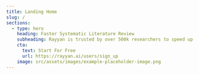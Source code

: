 ```yaml
---
title: Landing Home
slug: /
sections:
  - type: hero
    heading: Faster Systematic Literature Review
    subheading: Rayyan is trusted by over 500k researchers to speed up their Reviews
    cta:
      text: Start For Free
      url: https://rayyan.ai/users/sign_up
    image: src/assets/images/example-placeholder-image.png
---
```

